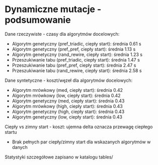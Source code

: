 # Dynamiczne mutacje - podsumowanie

Dane rzeczywiste - czasy dla algorytmów docelowych:
- Algorytm genetyczny (pref_triadic, ciepły start): średnia 0.61 s
- Algorytm genetyczny (pref_pref, ciepły start): średnia 1.13 s
- Algorytm genetyczny (rand_rewire, ciepły start): średnia 1.23 s
- Przeszukiwanie tabu (pref_triadic, ciepły start): średnia 1.47 s
- Przeszukiwanie tabu (pref_pref, ciepły start): średnia 2.47 s
- Przeszukiwanie tabu (rand_rewire, ciepły start): średnia 2.58 s

Dane syntetyczne - koszt/węzeł dla algorytmów docelowych:
- Algorytm mrówkowy (med, ciepły start): średnia 0.42
- Algorytm mrówkowy (low, ciepły start): średnia 0.42
- Algorytm genetyczny (med, ciepły start): średnia 0.43
- Algorytm mrówkowy (high, ciepły start): średnia 0.43
- Algorytm genetyczny (high, ciepły start): średnia 0.43
- Algorytm genetyczny (low, ciepły start): średnia 0.43

Ciepły vs zimny start - koszt: ujemna delta oznacza przewagę ciepłego startu
- Brak pełnych par ciepły/zimny start dla wskazanych algorytmów w danych

Statystyki szczegółowe zapisano w katalogu tables/